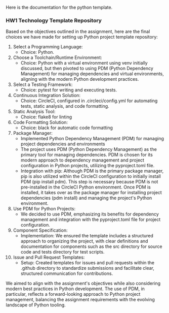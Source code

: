 Here is the documentation for the python template.

### HW1 Technology Template Repository
Based on the objectives outlined in the assignment, here are the final choices we have made for setting up Python project template repository:

1. Select a Programming Language:
   - Choice: Python.
2. Choose a Toolchain/Runtime Environment:
   - Choice: Python with a virtual environment using venv initially discussed, but then pivoted to using PDM (Python Dependency Management) for managing dependencies and virtual environments, aligning with the modern Python development practices.
3. Select a Testing Framework:
   - Choice: pytest for writing and executing tests.
4. Continuous Integration Solution:
   - Choice: CircleCI, configured in .circleci/config.yml for automating tests, static analysis, and code formatting.
5. Static Analysis Tool:
   - Choice: flake8 for linting
6. Code Formatting Solution:
   - Choice: black for automatic code formatting
7. Package Manager:
   - Implemented Python Dependency Management (PDM) for managing project dependencies and environments
   - The project uses PDM (Python Dependency Management) as the primary tool for managing dependencies. PDM is chosen for its modern approach to dependency management and project configuration in Python projects, utilizing the pyproject.toml file.
   - Integration with pip: Although PDM is the primary package manager, pip is also utilized within the CircleCI configuration to initially install PDM (pip install pdm). This step is necessary because PDM is not pre-installed in the CircleCI Python environment. Once PDM is installed, it takes over as the package manager for installing project dependencies (pdm install) and managing the project's Python environment.
8. Use PDM for Python Projects:
   - We decided to use PDM, emphasizing its benefits for dependency management and integration with the pyproject.toml file for project configuration.
9. Component Specification:
   - Implementation: We ensured the template includes a structured approach to organizing the project, with clear definitions and documentation for components such as the src directory for source code and tests directory for test scripts.
10. Issue and Pull Request Templates:
    - Setup: Created templates for issues and pull requests within the .github directory to standardize submissions and facilitate clear, structured communication for contributions.

We aimed to align with the assignment's objectives while also considering modern best practices in Python development. The use of PDM, in particular, reflects a forward-looking approach to Python project management, balancing the assignment requirements with the evolving landscape of Python tooling.
